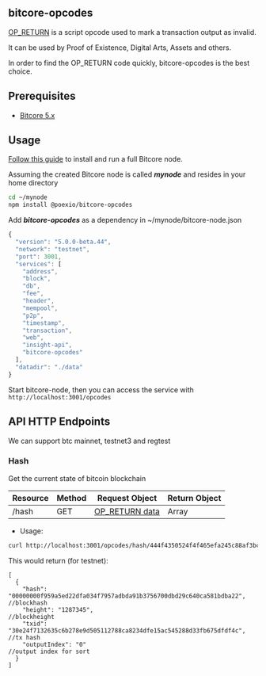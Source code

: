 ## bitcore-opcodes
[OP_RETURN](https://en.bitcoin.it/wiki/OP_RETURN) is a script opcode used to mark a transaction output as invalid.

It can be used by Proof of Existence, Digital Arts, Assets and others.

In order to find the OP_RETURN code quickly, bitcore-opcodes is the best choice.

## Prerequisites

- [Bitcore 5.x](https://github.com/bitpay/bitcore)

## Usage
[Follow this guide](https://blog.bitpay.com/bitcore-v5/) to install and run a full Bitcore node.

Assuming the created Bitcore node is called ___mynode___ and resides in your home directory

```bash
cd ~/mynode
npm install @poexio/bitcore-opcodes
```

Add ___bitcore-opcodes___ as a dependency in ~/mynode/bitcore-node.json

```javascript
{
  "version": "5.0.0-beta.44",
  "network": "testnet",
  "port": 3001,
  "services": [
    "address",
    "block",
    "db",
    "fee",
    "header",
    "mempool",
    "p2p",
    "timestamp",
    "transaction",
    "web",
    "insight-api",
    "bitcore-opcodes"
  ],
  "datadir": "./data"
}
```

Start bitcore-node, then you can access the service with `http://localhost:3001/opcodes`

## API HTTP Endpoints
We can support btc mainnet, testnet3 and regtest

### Hash
Get the current state of bitcoin blockchain

Resource | Method | Request Object | Return Object
-------- | -------|----------------|---------------
/hash | GET | [OP_RETURN data](https://bitcore.io/api/lib/transaction#Transaction+addData) | Array

* Usage:
```bash
curl http://localhost:3001/opcodes/hash/444f4350524f4f465efa245c88af3bc0bf9e4392976cedafd9a0de8d3f737ba0f48231b0f9262110
```

This would return (for testnet):

```
[
  {
    "hash": "00000000f959a5ed22dfa034f7957adbda91b3756700dbd29c640ca581bdba22", //blockhash
    "height": "1287345",                                                        //blockheight
    "txid": "30e24f7132635c6b278e9d505112788ca8234dfe15ac545288d33fb675dfdf4c", //tx hash
    "outputIndex": "0"                                                          //output index for sort
  }
]
```
